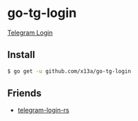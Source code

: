 # go-tg-login

[Telegram Login](https://core.telegram.org/widgets/login)

## Install

```sh
$ go get -u github.com/x13a/go-tg-login
```

## Friends
- [telegram-login-rs](https://github.com/jtfell/telegram-login-rs)
